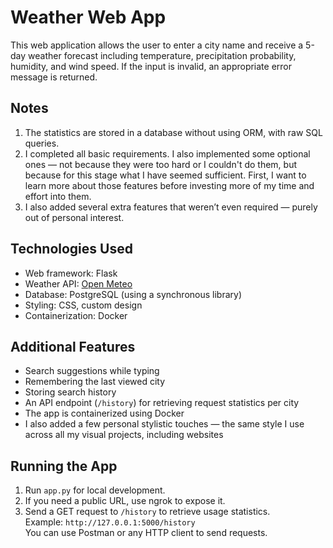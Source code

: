 # Weather Web App

This web application allows the user to enter a city name and receive a 5-day weather forecast including temperature, precipitation probability, humidity, and wind speed. If the input is invalid, an appropriate error message is returned.

## Notes

1) The statistics are stored in a database without using ORM, with raw SQL queries.  
2) I completed all basic requirements. I also implemented some optional ones — not because they were too hard or I couldn't do them, but because for this stage what I have seemed sufficient. First, I want to learn more about those features before investing more of my time and effort into them.  
3) I also added several extra features that weren’t even required — purely out of personal interest.

## Technologies Used

- Web framework: Flask  
- Weather API: [Open Meteo](https://open-meteo.com/)   
- Database: PostgreSQL (using a synchronous library)  
- Styling: CSS, custom design  
- Containerization: Docker

## Additional Features

- Search suggestions while typing  
- Remembering the last viewed city  
- Storing search history  
- An API endpoint (`/history`) for retrieving request statistics per city  
- The app is containerized using Docker  
- I also added a few personal stylistic touches — the same style I use across all my visual projects, including websites

## Running the App

1. Run `app.py` for local development.
2. If you need a public URL, use ngrok to expose it.
3. Send a GET request to `/history` to retrieve usage statistics.  
Example: `http://127.0.0.1:5000/history`  
You can use Postman or any HTTP client to send requests.